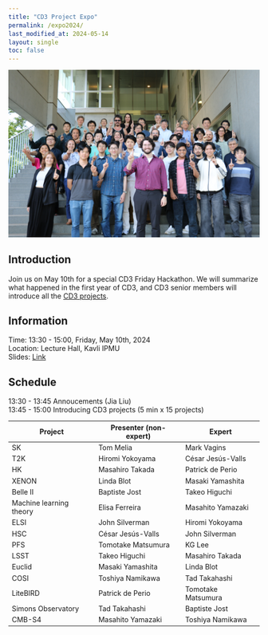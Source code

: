 ```yaml
---
title: "CD3 Project Expo"
permalink: /expo2024/
last_modified_at: 2024-05-14
layout: single
toc: false
---
```


![expo2024_group](/_images/expo2024_group_photo.jpg)

## Introduction

Join us on May 10th for a special CD3 Friday Hackathon. We will summarize what happened in the first year of CD3, and CD3 senior members will introduce all the [CD3 projects](https://cd3.ipmu.jp/projects/). 

## Information

Time: 13:30 - 15:00, Friday, May 10th, 2024 \
Location: Lecture Hall, Kavli IPMU \
Slides: [Link](https://docs.google.com/presentation/d/1VxRN3KcIwPxudZpO_VGFSjhjOysymFSphIS2qdIbQrI/edit?usp=sharing)

## Schedule

13:30 - 13:45 Annoucements (Jia Liu)\
13:45 - 15:00 Introducing CD3 projects (5 min x 15 projects)

| Project                 | Presenter (non-expert) | Expert             |
|-------------------------|------------------------|--------------------|
| SK                      | Tom Melia              | Mark Vagins        |
| T2K                     | Hiromi Yokoyama        | César Jesús-Valls  |
| HK                      | Masahiro Takada        | Patrick de Perio   |
| XENON                   | Linda Blot             | Masaki Yamashita   |
| Belle II                | Baptiste Jost          | Takeo Higuchi      |
| Machine learning theory | Elisa Ferreira         | Masahito Yamazaki  |
| ELSI                    | John Silverman         | Hiromi Yokoyama    |
| HSC                     | César Jesús-Valls      | John Silverman     |
| PFS                     | Tomotake Matsumura     | KG Lee             |
| LSST                    | Takeo Higuchi          | Masahiro Takada    |
| Euclid                  | Masaki Yamashita       | Linda Blot         |
| COSI                    | Toshiya Namikawa       | Tad Takahashi      |
| LiteBIRD                | Patrick de Perio       | Tomotake Matsumura |
| Simons Observatory      | Tad Takahashi          | Baptiste Jost      |
| CMB-S4                  | Masahito Yamazaki      | Toshiya Namikawa   |
